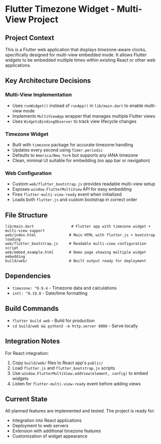 # Flutter Timezone Widget - Multi-View Project

## Project Context
This is a Flutter web application that displays timezone-aware clocks, specifically designed for multi-view embedded mode. It allows Flutter widgets to be embedded multiple times within existing React or other web applications.

## Key Architecture Decisions

### Multi-View Implementation
- Uses `runWidget()` instead of `runApp()` in `lib/main.dart` to enable multi-view mode
- Implements `MultiViewApp` wrapper that manages multiple Flutter views
- Uses `WidgetsBindingObserver` to track view lifecycle changes

### Timezone Widget
- Built with `timezone` package for accurate timezone handling
- Updates every second using `Timer.periodic`
- Defaults to `America/New_York` but supports any IANA timezone
- Clean, minimal UI suitable for embedding (no app bar or navigation)

### Web Configuration
- Custom `web/flutter_bootstrap.js` provides readable multi-view setup
- Exposes `window.FlutterMultiView` API for easy embedding
- Fires `flutter-multi-view-ready` event when initialized
- Loads both `flutter.js` and custom bootstrap in correct order

## File Structure
```
lib/main.dart                 # Flutter app with timezone widget + multi-view support
web/index.html               # Main HTML with flutter.js + bootstrap loading
web/flutter_bootstrap.js     # Readable multi-view configuration script
web/embed_example.html       # Demo page showing multiple widget embedding
build/web/                   # Built output ready for deployment
```

## Dependencies
- `timezone: ^0.9.4` - Timezone data and calculations
- `intl: ^0.19.0` - Date/time formatting

## Build Commands
- `flutter build web` - Build for production
- `cd build/web && python3 -m http.server 8000` - Serve locally

## Integration Notes
For React integration:
1. Copy `build/web/` files to React app's `public/`
2. Load `flutter.js` and `flutter_bootstrap.js` scripts
3. Use `window.FlutterMultiView.addView(element, config)` to embed widgets
4. Listen for `flutter-multi-view-ready` event before adding views

## Current State
All planned features are implemented and tested. The project is ready for:
- Integration into React applications
- Deployment to web servers
- Extension with additional timezone features
- Customization of widget appearance